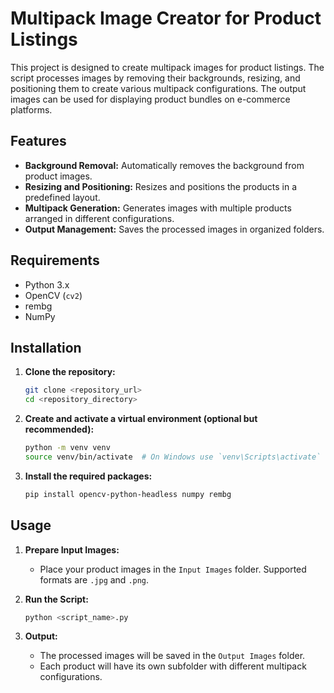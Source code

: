 # Multipack Image Creator for Product Listings

This project is designed to create multipack images for product listings. The script processes images by removing their backgrounds, resizing, and positioning them to create various multipack configurations. The output images can be used for displaying product bundles on e-commerce platforms.

## Features

- **Background Removal:** Automatically removes the background from product images.
- **Resizing and Positioning:** Resizes and positions the products in a predefined layout.
- **Multipack Generation:** Generates images with multiple products arranged in different configurations.
- **Output Management:** Saves the processed images in organized folders.

## Requirements

- Python 3.x
- OpenCV (`cv2`)
- rembg
- NumPy

## Installation

1. **Clone the repository:**

    ```bash
    git clone <repository_url>
    cd <repository_directory>
    ```

2. **Create and activate a virtual environment (optional but recommended):**

    ```bash
    python -m venv venv
    source venv/bin/activate  # On Windows use `venv\Scripts\activate`
    ```

3. **Install the required packages:**

    ```bash
    pip install opencv-python-headless numpy rembg
    ```

## Usage

1. **Prepare Input Images:**
   - Place your product images in the `Input Images` folder. Supported formats are `.jpg` and `.png`.

2. **Run the Script:**

    ```bash
    python <script_name>.py
    ```

3. **Output:**
   - The processed images will be saved in the `Output Images` folder.
   - Each product will have its own subfolder with different multipack configurations.
